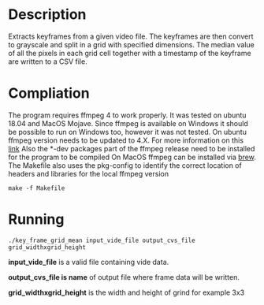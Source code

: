 # Description
Extracts keyframes from a given video file. The keyframes are then  convert to grayscale and split in a grid with specified dimensions. The median  value of all the pixels in each grid cell together with a timestamp of the keyframe are written to a CSV file.

# Compliation
The program requires ffmpeg 4 to work properly. It was tested on ubuntu  18.04 and MacOS Mojave. Since ffmpeg is available on Windows it should be possible to run on Windows too, however it was not tested.
On ubuntu ffmpeg version needs to be updated to 4.X. For more information on this [link](http://ubuntuhandbook.org/index.php/2018/10/install-ffmpeg-4-0-2-ubuntu-18-0416-04/)
Also the *-dev packages part of the ffmpeg release need to be installed for the program to be compiled
On MacOS ffmpeg can be installed via  [brew](https://trac.ffmpeg.org/wiki/CompilationGuide/macOS).
The Makefile also uses the pkg-config to identify the correct location of headers and libraries for the local ffmpeg version
```
make -f Makefile
```
# Running
```
./key_frame_grid_mean input_vide_file output_cvs_file grid_widthxgrid_height
```
**input_vide_file** is a valid file containing vide data.

**output_cvs_file is name** of output file where frame data will be written.

**grid_widthxgrid_height** is the width and height of grind for example 3x3
